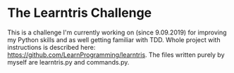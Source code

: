 The Learntris Challenge
=======================

This is a challenge I'm currently working on (since 9.09.2019) for improving my Python skills and as well getting familiar with TDD. Whole project with instructions is described here: https://github.com/LearnProgramming/learntris. The files written purely by myself are learntris.py and commands.py.
